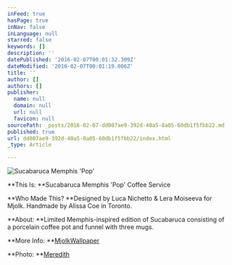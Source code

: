 ```yaml
---
inFeed: true
hasPage: true
inNav: false
inLanguage: null
starred: false
keywords: []
description: ''
datePublished: '2016-02-07T00:01:32.309Z'
dateModified: '2016-02-07T00:01:19.006Z'
title: ''
author: []
authors: []
publisher:
  name: null
  domain: null
  url: null
  favicon: null
sourcePath: _posts/2016-02-07-dd007ae9-392d-40a5-8a05-60db1f5fbb22.md
published: true
url: dd007ae9-392d-40a5-8a05-60db1f5fbb22/index.html
_type: Article

---
```

![Sucabaruca Memphis 'Pop'](https://s3-us-west-2.amazonaws.com/the-grid-img/p/d41d86476dd8e03deed2b25aee287826f952a313.jpg)

**This Is: **Sucabaruca Memphis 'Pop' Coffee Service

**Who Made This? **Designed by Luca Nichetto & Lera Moiseeva for Mjolk. Handmade by Alissa Coe in Toronto.

**About: **Limited Memphis-inspired edition of Sucabaruca consisting of a porcelain coffee pot and funnel with three mugs.

**More  Info: **[Mjolk][0][Wallpaper][1]

**Photo: **[Meredith][2]

[0]: http://store.mjolk.ca/Sucabaruca+Memphis+Sucabaruca.html
[1]: http://www.wallpaper.com/gallery/design/design-awards-2015-best-of-the-rest#18741
[2]: www.wholemama.ca